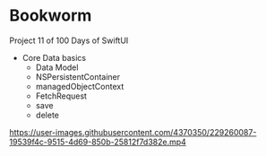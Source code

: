# Bookworm

Project 11 of 100 Days of SwiftUI

* Core Data basics
  * Data Model
  * NSPersistentContainer
  * managedObjectContext
  * FetchRequest
  * save
  * delete



https://user-images.githubusercontent.com/4370350/229260087-19539f4c-9515-4d69-850b-25812f7d382e.mp4

